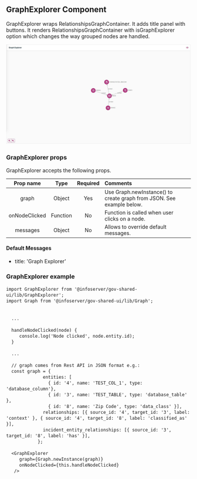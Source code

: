  ## GraphExplorer Component
 
 GraphExplorer wraps RelationshipsGraphContainer. It adds title panel with buttons. 
 It renders RelationshipsGraphContainer with isGraphExplorer option which changes 
 the way grouped nodes are handled.
  
 ![Alt text](GraphExplorerScreenshot.png?raw=true "Graph Explorer")
  
  
  ### GraphExplorer props
 
  GraphExplorer accepts the following props. 
  
  | Prop name | Type | Required | Comments |
  |   :---: | :---: | :---: | :---  |
  | graph | Object | Yes | Use Graph.newInstance() to create graph from JSON. See example below. |
  | onNodeClicked | Function | No | Function is called when user clicks on a node. |
  | messages | Object | No | Allows to override default messages. |

#### Default Messages

  - title: 'Graph Explorer'
  
  
  ### GraphExplorer example

```
import GraphExplorer from '@infoserver/gov-shared-ui/lib/GraphExplorer';
import Graph from '@infoserver/gov-shared-ui/lib/Graph';


  ...
  
  handleNodeClicked(node) {
     console.log('Node clicked', node.entity.id);
  }
  
  ...
  
  // graph comes from Rest API in JSON format e.g.:
  const graph = {
              entities: [
                { id: '4', name: 'TEST_COL_1', type: 'database_column'},
                { id: '3', name: 'TEST_TABLE', type: 'database_table' },
                { id: '8', name: 'Zip Code', type: 'data_class' }],
              relationships: [{ source_id: '4', target_id: '3', label: 'context' }, { source_id: '4', target_id: '8', label: 'classified_as' }],
              incident_entity_relationships: [{ source_id: '3', target_id: '8', label: 'has' }],
            };
            
  <GraphExplorer
     graph={Graph.newInstance(graph)}
     onNodeClicked={this.handleNodeClicked}
   />

```

